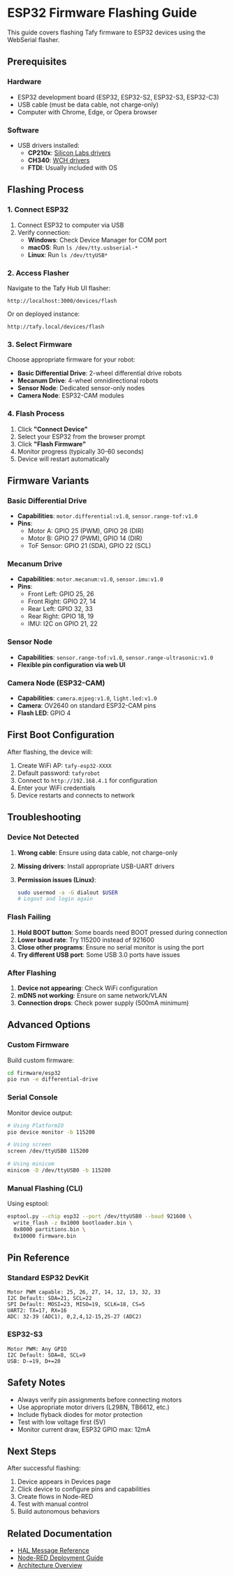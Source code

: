 # ESP32 Firmware Flashing Guide

This guide covers flashing Tafy firmware to ESP32 devices using the WebSerial flasher.

## Prerequisites

### Hardware

- ESP32 development board (ESP32, ESP32-S2, ESP32-S3, ESP32-C3)
- USB cable (must be data cable, not charge-only)
- Computer with Chrome, Edge, or Opera browser

### Software

- USB drivers installed:
  - **CP210x**: [Silicon Labs drivers](https://www.silabs.com/developers/usb-to-uart-bridge-vcp-drivers)
  - **CH340**: [WCH drivers](http://www.wch-ic.com/downloads/CH341SER_ZIP.html)
  - **FTDI**: Usually included with OS

## Flashing Process

### 1. Connect ESP32

1. Connect ESP32 to computer via USB
2. Verify connection:
   - **Windows**: Check Device Manager for COM port
   - **macOS**: Run `ls /dev/tty.usbserial-*`
   - **Linux**: Run `ls /dev/ttyUSB*`

### 2. Access Flasher

Navigate to the Tafy Hub UI flasher:

```text
http://localhost:3000/devices/flash
```

Or on deployed instance:

```text
http://tafy.local/devices/flash
```

### 3. Select Firmware

Choose appropriate firmware for your robot:

- **Basic Differential Drive**: 2-wheel differential drive robots
- **Mecanum Drive**: 4-wheel omnidirectional robots
- **Sensor Node**: Dedicated sensor-only nodes
- **Camera Node**: ESP32-CAM modules

### 4. Flash Process

1. Click **"Connect Device"**
2. Select your ESP32 from the browser prompt
3. Click **"Flash Firmware"**
4. Monitor progress (typically 30-60 seconds)
5. Device will restart automatically

## Firmware Variants

### Basic Differential Drive

- **Capabilities**: `motor.differential:v1.0`, `sensor.range-tof:v1.0`
- **Pins**:
  - Motor A: GPIO 25 (PWM), GPIO 26 (DIR)
  - Motor B: GPIO 27 (PWM), GPIO 14 (DIR)
  - ToF Sensor: GPIO 21 (SDA), GPIO 22 (SCL)

### Mecanum Drive

- **Capabilities**: `motor.mecanum:v1.0`, `sensor.imu:v1.0`
- **Pins**:
  - Front Left: GPIO 25, 26
  - Front Right: GPIO 27, 14
  - Rear Left: GPIO 32, 33
  - Rear Right: GPIO 18, 19
  - IMU: I2C on GPIO 21, 22

### Sensor Node

- **Capabilities**: `sensor.range-tof:v1.0`, `sensor.range-ultrasonic:v1.0`
- **Flexible pin configuration via web UI**

### Camera Node (ESP32-CAM)

- **Capabilities**: `camera.mjpeg:v1.0`, `light.led:v1.0`
- **Camera**: OV2640 on standard ESP32-CAM pins
- **Flash LED**: GPIO 4

## First Boot Configuration

After flashing, the device will:

1. Create WiFi AP: `tafy-esp32-XXXX`
2. Default password: `tafyrobot`
3. Connect to `http://192.168.4.1` for configuration
4. Enter your WiFi credentials
5. Device restarts and connects to network

## Troubleshooting

### Device Not Detected

1. **Wrong cable**: Ensure using data cable, not charge-only
2. **Missing drivers**: Install appropriate USB-UART drivers
3. **Permission issues (Linux)**:

   ```bash
   sudo usermod -a -G dialout $USER
   # Logout and login again
   ```

### Flash Failing

1. **Hold BOOT button**: Some boards need BOOT pressed during connection
2. **Lower baud rate**: Try 115200 instead of 921600
3. **Close other programs**: Ensure no serial monitor is using the port
4. **Try different USB port**: Some USB 3.0 ports have issues

### After Flashing

1. **Device not appearing**: Check WiFi configuration
2. **mDNS not working**: Ensure on same network/VLAN
3. **Connection drops**: Check power supply (500mA minimum)

## Advanced Options

### Custom Firmware

Build custom firmware:

```bash
cd firmware/esp32
pio run -e differential-drive
```

### Serial Console

Monitor device output:

```bash
# Using PlatformIO
pio device monitor -b 115200

# Using screen
screen /dev/ttyUSB0 115200

# Using minicom
minicom -D /dev/ttyUSB0 -b 115200
```

### Manual Flashing (CLI)

Using esptool:

```bash
esptool.py --chip esp32 --port /dev/ttyUSB0 --baud 921600 \
  write_flash -z 0x1000 bootloader.bin \
  0x8000 partitions.bin \
  0x10000 firmware.bin
```

## Pin Reference

### Standard ESP32 DevKit

```text
Motor PWM capable: 25, 26, 27, 14, 12, 13, 32, 33
I2C Default: SDA=21, SCL=22
SPI Default: MOSI=23, MISO=19, SCLK=18, CS=5
UART2: TX=17, RX=16
ADC: 32-39 (ADC1), 0,2,4,12-15,25-27 (ADC2)
```

### ESP32-S3

```text
Motor PWM: Any GPIO
I2C Default: SDA=8, SCL=9
USB: D-=19, D+=20
```

## Safety Notes

- Always verify pin assignments before connecting motors
- Use appropriate motor drivers (L298N, TB6612, etc.)
- Include flyback diodes for motor protection
- Test with low voltage first (5V)
- Monitor current draw, ESP32 GPIO max: 12mA

## Next Steps

After successful flashing:

1. Device appears in Devices page
2. Click device to configure pins and capabilities
3. Create flows in Node-RED
4. Test with manual control
5. Build autonomous behaviors

## Related Documentation

- [HAL Message Reference](./HAL_SPEC.md)
- [Node-RED Deployment Guide](./NODE_RED_DEPLOYMENT.md)
- [Architecture Overview](./ARCHITECTURE.md)
